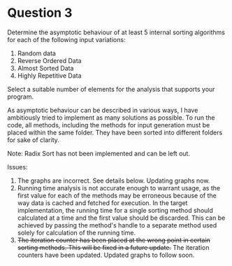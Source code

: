 # Question 3
Determine the asymptotic behaviour of at least 5 internal sorting algorithms for each of the following input variations:
1. Random data
2. Reverse Ordered Data
3. Almost Sorted Data
4. Highly Repetitive Data

Select a suitable number of elements for the analysis that supports your program.


As asymptotic behaviour can be described in various ways, I have ambitiously tried to implement as many solutions as possible. To run the code, all methods, including the methods for input generation must be placed within the same folder. They have been sorted into different folders for sake of clarity.

Note: Radix Sort has not been implemented and can be left out.

Issues:
1. The graphs are incorrect. See details below. Updating graphs now.
2. Running time analysis is not accurate enough to warrant usage, as the first value for each of the methods may be erroneous because of the way data is cached and fetched for execution. In the target implementation, the running time for a single sorting method should calculated at a time and the first value should be discarded. This can be achieved by passing the method's handle to a separate method used solely for calculation of the running time.
3. ~~The iteration counter has been placed at the wrong point in certain sorting methods. This will be fixed in a future update.~~ The iteration counters have been updated. Updated graphs to follow soon.
